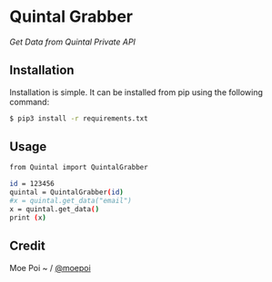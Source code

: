 # Quintal Grabber

*Get Data from Quintal Private API*

## Installation

Installation is simple. It can be installed from pip using the following command:
```sh
$ pip3 install -r requirements.txt
```

## Usage

```sh
from Quintal import QuintalGrabber

id = 123456
quintal = QuintalGrabber(id)
#x = quintal.get_data("email")
x = quintal.get_data()
print (x)
```

## Credit

Moe Poi ~ / [@moepoi](https://github.com/moepoi)
